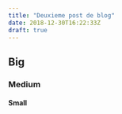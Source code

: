 ```yaml
---
title: "Deuxieme post de blog"
date: 2018-12-30T16:22:33Z
draft: true
---
```


## Big

### Medium 

#### Small 

